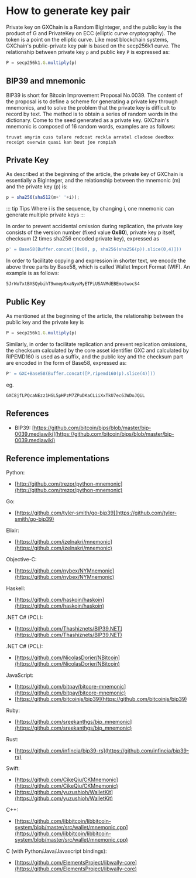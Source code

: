 # How to generate key pair

Private key on GXChain is a Random BigInteger, and the public key is the product of G and PrivateKey on ECC (elliptic curve cryptography). The token is a point on the elliptic curve. Like most blockchain systems, GXChain's public-private key pair is based on the secp256k1 curve. The relationship between private key `p` and public key `P` is expressed as:

``` js
P = secp256k1.G.multiply(p)
```

## BIP39 and mnemonic

BIP39 is short for Bitcoin Improvement Proposal No.0039. The content of the proposal is to define a scheme for generating a private key through mnemonics, and to solve the problem that the private key is difficult to record by text. The method is to obtain a series of random words in the dictionary. Come to the seed generated as a private key. GXChain's mnemonic is composed of 16 random words, examples are as follows:

```
truvat amyrin cuss tulare redcoat reckla arratel cladose deedbox receipt overwin quasi kan bout joe rompish
```

## Private Key

As described at the beginning of the article, the private key of GXChain is essentially a BigInteger, and the relationship between the mnemonic (m) and the private key (p) is:

``` js
p = sha256(sha512(m+' '+i));
```

::: tip Tips
Where i is the sequence, by changing i, one mnemonic can generate multiple private keys
:::

In order to prevent accidental omission during replication, the private key consists of the version number (fixed value **0x80**), private key p itself, checksum (2 times sha256 encoded private key), expressed as

``` js
p' = Base58(Buffer.concat([0x80, p, sha256(sha256(p)).slice(0,4)]))
```

In order to facilitate copying and expression in shorter text, we encode the above three parts by Base58, which is called Wallet Import Format (WIF). An example is as follows:

```
5JrWo7xtBXSQybihT9wmepNxaNyxMyETPiUSAVMdEBEmotwocS4
```

## Public Key

As mentioned at the beginning of the article, the relationship between the public key and the private key is

``` js
P = secp256k1.G.multiply(p)
```

Similarly, in order to facilitate replication and prevent replication omissions, the checksum calculated by the core asset identifier GXC and calculated by RIPEMD160 is used as a suffix, and the public key and the checksum part are encoded in the form of Base58, expressed as:

``` js
P' = GXC+Base58(Buffer.concat([P,ripemd160(p).slice(4)]))
```

eg.

```
GXC8jfLPQcaNEzz1HGL5pHPzM7ZPuDKaCLiiXxTkU7ec63WDoJQiL
```

## References

- BIP39: [https://github.com/bitcoin/bips/blob/master/bip-0039.mediawiki](https://github.com/bitcoin/bips/blob/master/bip-0039.mediawiki)

## Reference implementations

Python:
* [http://github.com/trezor/python-mnemonic](http://github.com/trezor/python-mnemonic)

Go:
* [https://github.com/tyler-smith/go-bip39](https://github.com/tyler-smith/go-bip39)

Elixir:
* [https://github.com/izelnakri/mnemonic](https://github.com/izelnakri/mnemonic)

Objective-C:
* [https://github.com/nybex/NYMnemonic](https://github.com/nybex/NYMnemonic)

Haskell:
* [https://github.com/haskoin/haskoin](https://github.com/haskoin/haskoin)

.NET C# (PCL):
* [https://github.com/Thashiznets/BIP39.NET](https://github.com/Thashiznets/BIP39.NET)

.NET C# (PCL):
* [https://github.com/NicolasDorier/NBitcoin](https://github.com/NicolasDorier/NBitcoin)

JavaScript:
* [https://github.com/bitpay/bitcore-mnemonic](https://github.com/bitpay/bitcore-mnemonic)
* [https://github.com/bitcoinjs/bip39](https://github.com/bitcoinjs/bip39)

Ruby:
* [https://github.com/sreekanthgs/bip_mnemonic](https://github.com/sreekanthgs/bip_mnemonic)

Rust:
* [https://github.com/infincia/bip39-rs](https://github.com/infincia/bip39-rs)

Swift:
* [https://github.com/CikeQiu/CKMnemonic](https://github.com/CikeQiu/CKMnemonic)
* [https://github.com/yuzushioh/WalletKit](https://github.com/yuzushioh/WalletKit)

C++:
* [https://github.com/libbitcoin/libbitcoin-system/blob/master/src/wallet/mnemonic.cpp](https://github.com/libbitcoin/libbitcoin-system/blob/master/src/wallet/mnemonic.cpp)

C (with Python/Java/Javascript bindings):
* [https://github.com/ElementsProject/libwally-core](https://github.com/ElementsProject/libwally-core)
